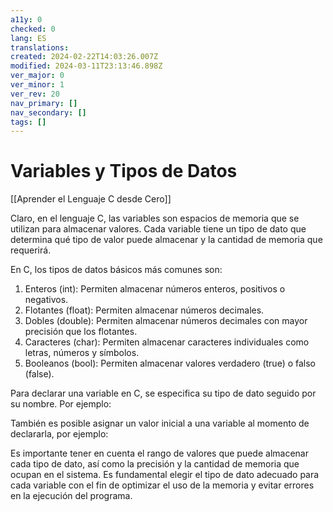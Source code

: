 ```yaml
---
a11y: 0
checked: 0
lang: ES
translations: 
created: 2024-02-22T14:03:26.007Z
modified: 2024-03-11T23:13:46.898Z
ver_major: 0
ver_minor: 1
ver_rev: 20
nav_primary: []
nav_secondary: []
tags: []
---
```

# Variables y Tipos de Datos

[[Aprender el Lenguaje C desde Cero]]

Claro, en el lenguaje C, las variables son espacios de memoria que se utilizan para almacenar valores. Cada variable tiene un tipo de dato que determina qué tipo de valor puede almacenar y la cantidad de memoria que requerirá.

En C, los tipos de datos básicos más comunes son:
1. Enteros (int): Permiten almacenar números enteros, positivos o negativos.
2. Flotantes (float): Permiten almacenar números decimales.
3. Dobles (double): Permiten almacenar números decimales con mayor precisión que los flotantes.
4. Caracteres (char): Permiten almacenar caracteres individuales como letras, números y símbolos.
5. Booleanos (bool): Permiten almacenar valores verdadero (true) o falso (false).

Para declarar una variable en C, se especifica su tipo de dato seguido por su nombre. Por ejemplo:


También es posible asignar un valor inicial a una variable al momento de declararla, por ejemplo:


Es importante tener en cuenta el rango de valores que puede almacenar cada tipo de dato, así como la precisión y la cantidad de memoria que ocupan en el sistema. Es fundamental elegir el tipo de dato adecuado para cada variable con el fin de optimizar el uso de la memoria y evitar errores en la ejecución del programa.
